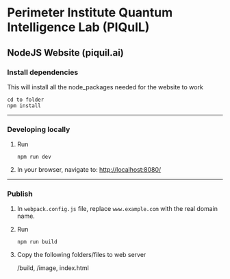 # Perimeter Institute Quantum Intelligence Lab (PIQuIL)

NodeJS Website (piquil.ai)
---

### Install dependencies
This will install all the node_packages needed for the website to work
```
cd to folder
npm install
```
---
### Developing locally

1. Run

	```
	npm run dev
	```

2. In your browser, navigate to: [http://localhost:8080/](http://localhost:8080/)

---
### Publish

1. In `webpack.config.js` file, replace `www.example.com` with the real domain name.

2. Run

	```
	npm run build
	```

3. Copy the following folders/files to web server

	/build,
	/image,
	index.html

